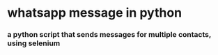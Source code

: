 # whatsapp message in python

### a python script that sends messages for multiple contacts, using selenium